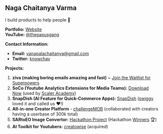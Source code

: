 ## Naga Chaitanya Varma

I build products to help people 💝 <br>

**Portfolio:** [Website](https://chay2203.vercel.app/) <br>
**YouTube:** [@thepapusgang](https://www.youtube.com/@thepapusgang) 

**Contact Information:**
- **Email:** vanapalachaitanya@gmail.com
- **Twitter:** [knowchay](https://x.com/knowchay)

**Projects:**
1. **ziva (making boring emails amazing and fast)** ~ [Join the Waitlist for Superpowers](https://myziva.vercel.app/)
2. **SoCo (Youtube Analytics Extensions for Media Teams):** [Download Now](https://github.com/Chay2203/SoCo) (used by [Scaler Academy](https://www.scaler.com/))
3. **SnapDish (AI Feature for Quick-Commerce Apps):** [SnapDish](https://github.com/Chay2203/SnapDish) ([swiggy](https://drive.google.com/file/d/1EYUoyvA5NtkyezGziKYFTBF03c4uQSgW/view?usp=sharing) loved it and called us ❤️!)
4. **All-in-one Creator Platform** - [challengeMOB](https://www.thechallengemob.tech/) (collaborated with creators having a userbase of 300k total)
5. **SARtoEO Image Convertor:** [Hackathon Project](https://github.com/Chay2203/SARtoEO) (Hackathon [Winners](https://www.linkedin.com/posts/scaler-school-of-technology_our-students-won-an-mlmachine-learning-ugcPost-7189249754575392768-4bbT?utm_source=share&utm_medium=member_desktop) 🏆)
6. **AI Toolkit for Youtubers:** [creatowise](https://creatowise.com/) (acquired)

